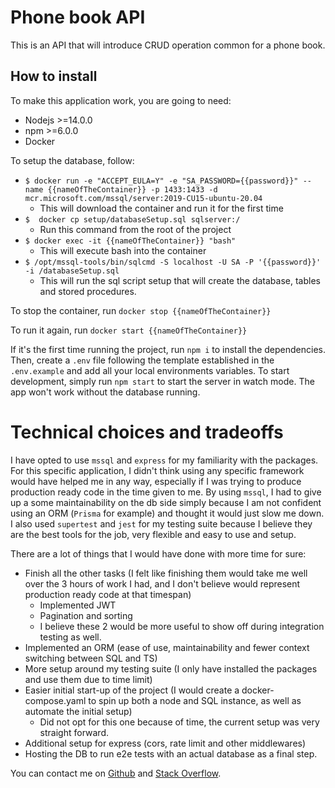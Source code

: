 # Phone book API

This is an API that will introduce CRUD operation common for a phone book.

## How to install

To make this application work, you are going to need:
* Nodejs >=14.0.0
* npm >=6.0.0
* Docker

To setup the database, follow:
* `$ docker run -e "ACCEPT_EULA=Y" -e "SA_PASSWORD={{password}}" --name {{nameOfTheContainer}} -p 1433:1433 -d mcr.microsoft.com/mssql/server:2019-CU15-ubuntu-20.04`
    * This will download the container and run it for the first time
* `$  docker cp setup/databaseSetup.sql sqlserver:/`
    * Run this command from the root of the project
* `$ docker exec -it {{nameOfTheContainer}} "bash"`
    * This will execute bash into the container
* `$ /opt/mssql-tools/bin/sqlcmd -S localhost -U SA -P '{{password}}' -i /databaseSetup.sql`
    * This will run the sql script setup that will create the database, tables and stored procedures.

To stop the container, run `docker stop {{nameOfTheContainer}}`

To run it again, run ``docker start {{nameOfTheContainer}}``

If it's the first time running the project, run `npm i` to install the dependencies. Then, create a `.env` file following
the template established in the `.env.example` and add all your local environments variables.
To start development, simply run `npm start` to start the server in watch mode. The app won't work without the database
running.

# Technical choices and tradeoffs

I have opted to use `mssql` and `express` for my familiarity with the packages. For this specific application, I didn't think
using any specific framework would have helped me in any way, especially if I was trying to produce production ready code
in the time given to me.
By using `mssql`, I had to give up a some maintainability on the db side simply because I am not confident using an ORM (`Prisma` for example)
and thought it would just slow me down.
I also used `supertest` and `jest` for my testing suite because I believe they are the best tools for the job, very flexible
and easy to use and setup.

There are a lot of things that I would have done with more time for sure:
* Finish all the other tasks (I felt like finishing them would take me well over the 3 hours of work I had, and I don't believe would represent production ready code at that timespan)
  * Implemented JWT 
  * Pagination and sorting
  * I believe these 2 would be more useful to show off during integration testing as well.
* Implemented an ORM (ease of use, maintainability and fewer context switching between SQL and TS)
* More setup around my testing suite (I only have installed the packages and use them due to time limit)
* Easier initial start-up of the project (I would create a docker-compose.yaml to spin up both a node and SQL instance, as well as automate the initial setup)
  * Did not opt for this one because of time, the current setup was very straight forward.
* Additional setup for express (cors, rate limit and other middlewares)
* Hosting the DB to run e2e tests with an actual database as a final step.

You can contact me on [Github](https://github.com/aldofiore28) and [Stack Overflow](https://stackoverflow.com/users/11095959/aldo-fiore).
